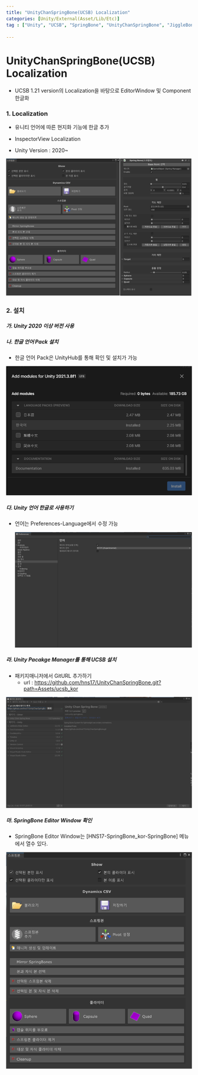 ```yaml
---
title: "UnityChanSpringBone(UCSB) Localization"
categories: [Unity/External(Asset/Lib/Etc)]
tag : ["Unity", "UCSB", "SpringBone", "UnityChanSpringBone", "JiggleBone", "Localization"]

---
```




# UnityChanSpringBone(UCSB) Localization

- UCSB 1.21 version의 Localization을 바탕으로 EditorWindow 및 Component 한글화 



### 1. Localization

- 유니티 언어에 따른 현지화 기능에 한글 추가

- InspectorView Localization

- Unity Version : 2020~

  

![image-20220912185817275](https://raw.githubusercontent.com/hns17/ImageContainer/main/img/image-20220912185817275.png)



### 2. 설치

##### 가. Unity 2020 이상 버전 사용

##### 나. 한글 언어 Pack 설치

- 한글 언어 Pack은 UnityHub를 통해 확인 및 설치가 가능

![image-20220924114009763](https://raw.githubusercontent.com/hns17/ImageContainer/main/img/image-20220924114009763.png)

##### 다. Unity 언어 한글로 사용하기

- 언어는 Preferences-Language에서 수정 가능

  ![image-20220924114342569](https://raw.githubusercontent.com/hns17/ImageContainer/main/img/image-20220924114342569.png)

##### 라. Unity Pacakge Manager를 통해 UCSB 설치

- 패키지매니저에서 GitURL 추가하기
  - url : https://github.com/hns17/UnityChanSpringBone.git?path=Assets/ucsb_kor

![image-20220924115138007](https://raw.githubusercontent.com/hns17/ImageContainer/main/img/image-20220924115138007.png)



##### 마. SpringBone Editor Window 확인

- SpringBone Editor Window는 [HNS17-SpringBone_kor-SpringBone] 메뉴에서 열수 있다.

![image-20220924115343407](https://raw.githubusercontent.com/hns17/ImageContainer/main/img/image-20220924115343407.png)
